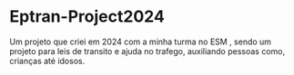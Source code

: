 # Eptran-Project2024
Um projeto que criei em 2024 com a minha turma no ESM , sendo um projeto para leis de transito e ajuda no trafego, auxiliando pessoas como, crianças até idosos.
